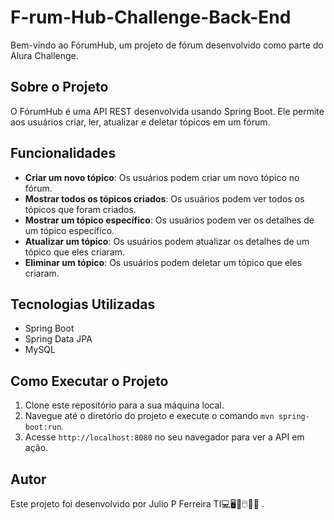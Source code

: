 ﻿# F-rum-Hub-Challenge-Back-End

Bem-vindo ao FórumHub, um projeto de fórum desenvolvido como parte do Alura Challenge.

## Sobre o Projeto

O FórumHub é uma API REST desenvolvida usando Spring Boot. Ele permite aos usuários criar, ler, atualizar e deletar tópicos em um fórum.

## Funcionalidades

- **Criar um novo tópico**: Os usuários podem criar um novo tópico no fórum.
- **Mostrar todos os tópicos criados**: Os usuários podem ver todos os tópicos que foram criados.
- **Mostrar um tópico específico**: Os usuários podem ver os detalhes de um tópico específico.
- **Atualizar um tópico**: Os usuários podem atualizar os detalhes de um tópico que eles criaram.
- **Eliminar um tópico**: Os usuários podem deletar um tópico que eles criaram.

## Tecnologias Utilizadas

- Spring Boot
- Spring Data JPA
- MySQL

## Como Executar o Projeto

1. Clone este repositório para a sua máquina local.
2. Navegue até o diretório do projeto e execute o comando `mvn spring-boot:run`.
3. Acesse `http://localhost:8080` no seu navegador para ver a API em ação.

## Autor

Este projeto foi desenvolvido por Julio P Ferreira TI💻🖥️💾🖱️🚀🚀 .
